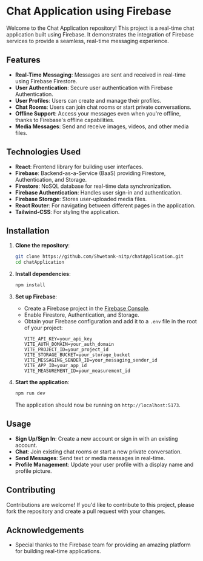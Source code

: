 # Chat Application using Firebase

Welcome to the Chat Application repository! This project is a real-time chat application built using Firebase. It demonstrates the integration of Firebase services to provide a seamless, real-time messaging experience.

## Features

- **Real-Time Messaging**: Messages are sent and received in real-time using Firebase Firestore.
- **User Authentication**: Secure user authentication with Firebase Authentication.
- **User Profiles**: Users can create and manage their profiles.
- **Chat Rooms**: Users can join chat rooms or start private conversations.
- **Offline Support**: Access your messages even when you're offline, thanks to Firebase's offline capabilities.
- **Media Messages**: Send and receive images, videos, and other media files.

## Technologies Used

- **React**: Frontend library for building user interfaces.
- **Firebase**: Backend-as-a-Service (BaaS) providing Firestore, Authentication, and Storage.
- **Firestore**: NoSQL database for real-time data synchronization.
- **Firebase Authentication**: Handles user sign-in and authentication.
- **Firebase Storage**: Stores user-uploaded media files.
- **React Router**: For navigating between different pages in the application.
- **Tailwind-CSS**: For styling the application.

## Installation

1. **Clone the repository**:
   ```bash
   git clone https://github.com/Shwetank-nitp/chatApplication.git
   cd chatApplication
   ```

2. **Install dependencies**:
   ```bash
   npm install
   ```

3. **Set up Firebase**:
   - Create a Firebase project in the [Firebase Console](https://console.firebase.google.com/).
   - Enable Firestore, Authentication, and Storage.
   - Obtain your Firebase configuration and add it to a `.env` file in the root of your project:
     ```plaintext
     VITE_API_KEY=your_api_key
     VITE_AUTH_DOMAIN=your_auth_domain
     VITE_PROJECT_ID=your_project_id
     VITE_STORAGE_BUCKET=your_storage_bucket
     VITE_MESSAGING_SENDER_ID=your_messaging_sender_id
     VITE_APP_ID=your_app_id
     VITE_MEASUREMENT_ID=your_measurement_id
     ```

4. **Start the application**:
   ```bash
   npm run dev
   ```

   The application should now be running on `http://localhost:5173`.

## Usage

- **Sign Up/Sign In**: Create a new account or sign in with an existing account.
- **Chat**: Join existing chat rooms or start a new private conversation.
- **Send Messages**: Send text or media messages in real-time.
- **Profile Management**: Update your user profile with a display name and profile picture.

## Contributing

Contributions are welcome! If you'd like to contribute to this project, please fork the repository and create a pull request with your changes.

## Acknowledgements

- Special thanks to the Firebase team for providing an amazing platform for building real-time applications.
